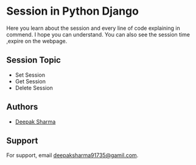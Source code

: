
# Session in Python Django

Here you learn about the session and every line of code explaining in commend. I hope you can understand.
You can also see the session time ,expire on the webpage.




## Session Topic    

- Set Session
- Get Session
- Delete Session


## Authors

- [Deepak Sharma](https://www.github.com/dipu-developer)


## Support

For support, email deepaksharma91735@gamil.com.

